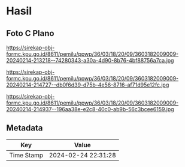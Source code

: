 # Hasil

## Foto C Plano

https://sirekap-obj-formc.kpu.go.id/8611/pemilu/ppwp/36/03/18/20/09/3603182009009-20240214-213218--74280343-a30a-4d90-8b76-4bf88756a7ca.jpg

https://sirekap-obj-formc.kpu.go.id/8611/pemilu/ppwp/36/03/18/20/09/3603182009009-20240214-214727--db0f6d39-d75b-4e56-8716-af71d95e12fc.jpg

https://sirekap-obj-formc.kpu.go.id/8611/pemilu/ppwp/36/03/18/20/09/3603182009009-20240214-214937--196aa38e-e2c8-40c0-ab9b-56c3bcee6159.jpg


## Metadata

| Key        | Value               |
| ---------- | ------------------- |
| Time Stamp | 2024-02-24 22:31:28 |



